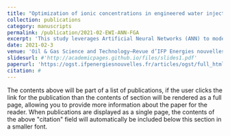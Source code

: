 ```yaml
---
title: "Optimization of ionic concentrations in engineered water injection in carbonate reservoir through ANN and FGA"
collection: publications
category: manuscripts
permalink: /publication/2021-02-EWI-ANN-FGA
excerpt: 'This study leverages Artificial Neural Networks (ANN) to model the impact of ionic composition on wettability alteration in carbonate reservoirs during Engineered Water Injection (EWI). By optimizing injection parameters for a Brazilian Pre-Salt benchmark, EWI was shown to enhance oil recovery by 8.7% and reduce water production by 52%, significantly improving field profitability compared to standard methods.'
date: 2021-02-3
venue: 'Oil & Gas Science and Technology–Revue d’IFP Energies nouvelles'
slidesurl: #'http://academicpages.github.io/files/slides1.pdf'
paperurl: 'https://ogst.ifpenergiesnouvelles.fr/articles/ogst/full_html/2021/01/ogst200281/ogst200281.html#:~:text=According%20to%20Dang%20et%20al,different%20regions%20of%20the%20model.'
citation: #
---
```


The contents above will be part of a list of publications, if the user clicks the link for the publication than the contents of section will be rendered as a full page, allowing you to provide more information about the paper for the reader. When publications are displayed as a single page, the contents of the above "citation" field will automatically be included below this section in a smaller font.